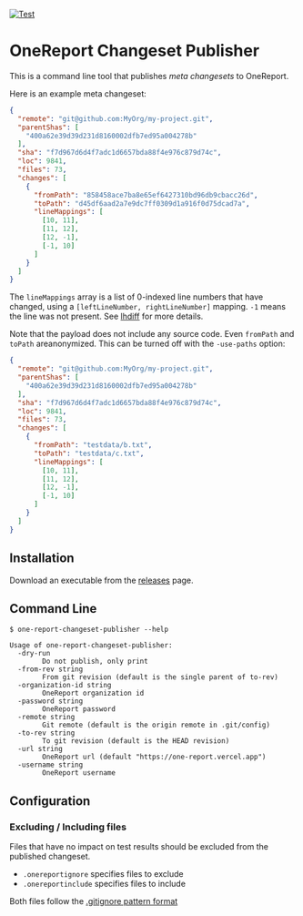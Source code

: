 [![Test](https://github.com/SmartBear/one-report-changeset-publisher/actions/workflows/test.yml/badge.svg)](https://github.com/SmartBear/one-report-changeset-publisher/actions/workflows/test.yml)
# OneReport Changeset Publisher

This is a command line tool that publishes *meta changesets* to OneReport.

Here is an example meta changeset:

```json
{
  "remote": "git@github.com:MyOrg/my-project.git",
  "parentShas": [
    "400a62e39d39d231d8160002dfb7ed95a004278b"
  ],
  "sha": "f7d967d6d4f7adc1d6657bda88f4e976c879d74c",
  "loc": 9841,
  "files": 73,
  "changes": [
    {
      "fromPath": "858458ace7ba8e65ef6427310bd96db9cbacc26d",
      "toPath": "d45df6aad2a7e9dc7ff0309d1a916f0d75dcad7a",
      "lineMappings": [
        [10, 11],
        [11, 12],
        [12, -1],
        [-1, 10]
      ]
    }
  ]
}
```

The `lineMappings` array is a list of 0-indexed line numbers that have changed, using a `[leftLineNumber, rightLineNumber]` mapping. 
`-1` means the line was not present. See [lhdiff](https://github.com/SmartBear/lhdiff#readme) for more details.

Note that the payload does not include any source code. Even `fromPath` and `toPath` areanonymized.
This can be turned off with the `-use-paths` option:

```json
{
  "remote": "git@github.com:MyOrg/my-project.git",
  "parentShas": [
    "400a62e39d39d231d8160002dfb7ed95a004278b"
  ],
  "sha": "f7d967d6d4f7adc1d6657bda88f4e976c879d74c",
  "loc": 9841,
  "files": 73,
  "changes": [
    {
      "fromPath": "testdata/b.txt",
      "toPath": "testdata/c.txt",
      "lineMappings": [
        [10, 11],
        [11, 12],
        [12, -1],
        [-1, 10]
      ]
    }
  ]
}
```

## Installation

Download an executable from the [releases](https://github.com/SmartBear/one-report-changeset-publisher/releases) page.

## Command Line

    $ one-report-changeset-publisher --help

    Usage of one-report-changeset-publisher:
      -dry-run
            Do not publish, only print
      -from-rev string
            From git revision (default is the single parent of to-rev)
      -organization-id string
            OneReport organization id
      -password string
            OneReport password
      -remote string
            Git remote (default is the origin remote in .git/config)
      -to-rev string
            To git revision (default is the HEAD revision)
      -url string
            OneReport url (default "https://one-report.vercel.app")
      -username string
            OneReport username

## Configuration

### Excluding / Including files

Files that have no impact on test results should be excluded from the published changeset.

* `.onereportignore` specifies files to exclude
* `.onereportinclude` specifies files to include

Both files follow the [.gitignore pattern format](https://git-scm.com/docs/gitignore#_pattern_format)
